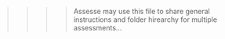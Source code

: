 >>>> Assesse may use this file to share general instructions and folder hirearchy for multiple assessments...